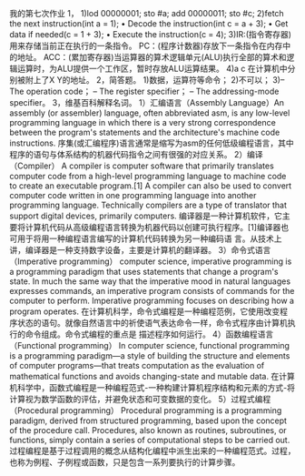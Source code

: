 我的第七次作业
1，
  1)lod 00000001;
     sto #a;
     add 00000011;
     sto #c;
  2)fetch the next instruction(int a = 1);
•   Decode the instruction(int c = a + 3);
•   Get data if needed(c = 1 + 3);
•   Execute the instruction(c = 4);
  3)IR:(指令寄存器)用来存储当前正在执行的一条指令。
  PC：(程序计数器)存放下一条指令在内存中的地址。
  ACC：(累加寄存器)当运算器的算术逻辑单元(ALU)执行全部的算术和逻辑运算时，为ALU提供一个工作区，暂时存放ALU运算结果。
  4)a c 在计算机中分别被附上了X Y的地址。
  2，简答题。
  1)数据，运算符等命令；
  2)不可以；
  3)– The operation code；
– The register specifier；
– The addressing-mode specifier。
3，维基百科解释名词。
 1）汇编语言（Assembly Language）An assembly (or assembler) language, often abbreviated asm, is any low-level programming language in which there is a very strong correspondence between the program's statements and the architecture's machine code instructions.
    序集(或汇编程序)语言通常是缩写为asm的任何低级编程语言，其中程序的语句与体系结构的机器代码指令之间有很强的对应关系。
 2）编译（Compiler）  A compiler is computer software that primarily translates computer code from a high-level programming language to machine code to create an executable program.[1] A compiler can also be used to convert computer code written in one programming language into another programming language. Technically compilers are a type of translator that support digital devices, primarily computers.
     编译器是一种计算机软件，它主要将计算机代码从高级编程语言转换为机器代码以创建可执行程序。[1]编译器也可用于将用一种编程语言编写的计算机代码转换为另一种编码语
言。从技术上讲，编译器是一种支持数字设备，主要是计算机的翻译器。
 3）命令式语言（Imperative programming）    computer science, imperative programming is a programming paradigm that uses statements that change a program's state. In much the same way that the imperative mood in natural languages expresses commands, an imperative program consists of commands for the computer to perform. Imperative programming focuses on describing how a program operates.
    在计算机科学，命令式编程是一种编程范例，它使用改变程序状态的语句。就像自然语言中的祈使语气表达命令一样，命令式程序由计算机执行的命令组成。命令式编程的重点是
描述程序如何运行。
 4）函数编程语言（Functional programming） In computer science, functional programming is a programming paradigm—a style of building the structure and elements of computer programs—that treats computation as the evaluation of mathematical functions and avoids changing-state and mutable data. 
    在计算机科学中，函数式编程是一种编程范式-一种构建计算机程序结构和元素的方式-将计算视为数学函数的评估，并避免状态和可变数据的变化。
 5）过程式编程（Procedural programming） Procedural programming is a programming paradigm, derived from structured programming, based upon the concept of the procedure call. Procedures, also known as routines, subroutines, or functions, simply contain a series of computational steps to be carried out.
   过程编程是基于过程调用的概念从结构化编程中派生出来的一种编程范式。过程，也称为例程、子例程或函数，只是包含一系列要执行的计算步骤。



